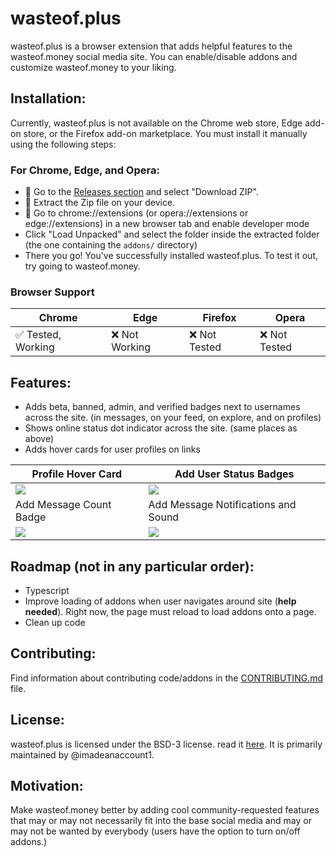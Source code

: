 # wasteof.plus
wasteof.plus is a browser extension that adds helpful features to the wasteof.money social media site. You can enable/disable addons and customize wasteof.money to your liking.

## Installation:
Currently, wasteof.plus is not available on the Chrome web store, Edge add-on store, or the Firefox add-on marketplace. You must install it manually using the following steps:

### For Chrome, Edge, and Opera:
- 📢 Go to the [Releases section](https://github.com/imadeanaccount1/wasteof.plus/releases) and select "Download ZIP".
- 📁 Extract the Zip file on your device.
- 💾 Go to chrome://extensions (or opera://extensions or edge://extensions) in a new browser tab and enable developer mode
- Click "Load Unpacked" and select the folder inside the extracted folder (the one containing the `addons/` directory)
- There you go! You've successfully installed wasteof.plus. To test it out, try going to wasteof.money.

### Browser Support
|  Chrome  |  Edge  |  Firefox  |  Opera  |
| -------- | ------ | --------- | -------- |
| ✅ Tested, Working  | ❌ Not Working | ❌ Not Tested | ❌ Not Tested |


## Features:
- Adds beta, banned, admin, and verified badges next to usernames across the site. (in messages, on your feed, on explore, and on profiles)
- Shows online status dot indicator across the site. (same places as above)
- Adds hover cards for user profiles on links

<!--- ![followsyoubadge - Copy (3)](https://github.com/imadeanaccount1/wasteof.plus/assets/138229538/1c4c32bb-8951-4055-b820-9b9ebd545167)
![Screenshot2023070714](https://github.com/imadeanaccount1/wasteof.plus/assets/138229538/73f53d4a-91e3-4cd7-996f-d49fb1ad1b47) -->


|  Profile Hover Card  | Add User Status Badges |
| ------------- | ------------- |
| <img src="https://github.com/imadeanaccount1/wasteof.plus/assets/138229538/afba9f8f-5706-4f15-b76d-da186eca57ec](https://github.com/imadeanaccount1/wasteof.plus/assets/138229538/1c4c32bb-8951-4055-b820-9b9ebd545167"></img> | <img src="https://github.com/imadeanaccount1/wasteof.plus/assets/138229538/73f53d4a-91e3-4cd7-996f-d49fb1ad1b47"></img>  |
|  Add Message Count Badge  | Add Message Notifications and Sound |
| <img src="https://github.com/imadeanaccount1/wasteof.plus/assets/138229538/6e80bb6c-b3f2-456d-abe4-c027c076ffce"></img> | <img src="https://github.com/imadeanaccount1/wasteof.plus/assets/138229538/fe114624-4bac-469a-a4d8-a9dc0c290673"></img> |

## Roadmap (not in any particular order):
- Typescript
- Improve loading of addons when user navigates around site (**help needed**). Right now, the page must reload to load addons onto a page.
- Clean up code

## Contributing:
Find information about contributing code/addons in the [CONTRIBUTING.md](CONTRIBUTING.md) file.

## License:
wasteof.plus is licensed under the BSD-3 license. read it [here](LICENSE). It is primarily maintained by @imadeanaccount1.

## Motivation:
Make wasteof.money better by adding cool community-requested features that may or may not necessarily fit into the base social media and may or may not be wanted by everybody (users  have the option to turn on/off addons.)
